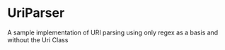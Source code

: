 # UriParser
A sample implementation of URI parsing using only regex as a basis and without the Uri Class
